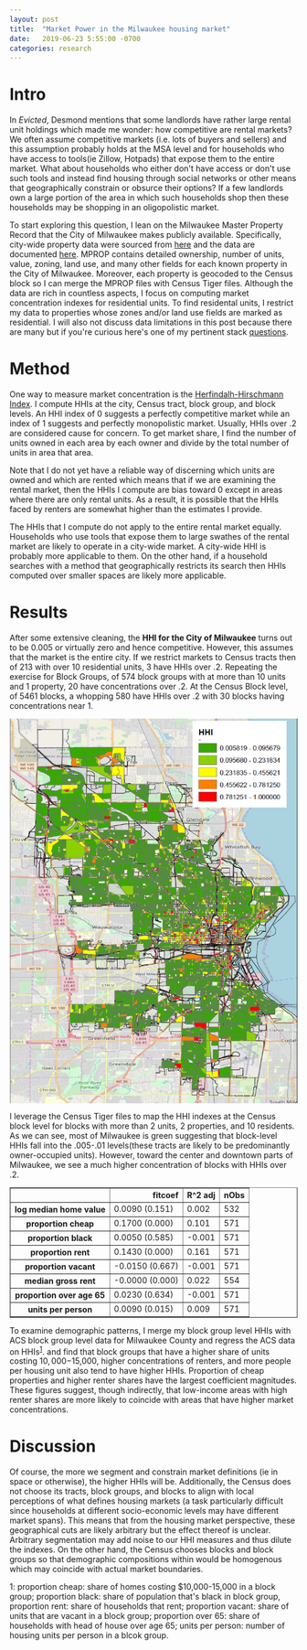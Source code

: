 ```yaml
---
layout: post
title:  "Market Power in the Milwaukee housing market"
date:   2019-06-23 5:55:00 -0700
categories: research
---
```


# Intro

In *Evicted*, Desmond mentions that some landlords have rather large rental unit holdings which made me wonder: how competitive are rental markets? We often assume competitive markets (i.e. lots of buyers and sellers) and this assumption probably holds at the MSA level and for households who have access to tools(ie Zillow, Hotpads) that expose them to the entire market. What about households who either don't have access or don't use such tools and instead find housing through social networks or other means that geographically constrain or obsurce their options? If a few landlords own a large portion of the area in which such households shop then these households may be shopping in an oligopolistic market. 


To start exploring this question, I lean on the Milwaukee Master Property Record that the City of Milwaukee makes publicly available. Specifically, city-wide property data were sourced from [here](https://city.milwaukee.gov/DownloadTabularData3496.htm)  and the data are documented [here](https://itmdapps.milwaukee.gov/gis/mprop/Documentation/mprop.pdf). MPROP contains detailed ownership, number of units, value, zoning, land use, and many other fields for each known property in the City of Milwaukee. Moreover, each property is geocoded to the Census block so I can merge the MPROP files with Census Tiger files. Although the data are rich in countless aspects, I focus on computing market concentration indexes for residential units. To find residental units, I restrict my data to properties whose zones and/or land use fields are marked as residential. I will also not discuss data limitations in this post because there are many but if you're curious here's one of my pertinent stack [questions](https://stackoverflow.com/questions/52865020/groupby-this-or-that). 

# Method 

One way to measure market concentration is the [Herfindalh-Hirschmann Index](https://en.wikipedia.org/wiki/Herfindahl%E2%80%93Hirschman_Index). I compute HHIs at the city, Census tract, block group, and block levels. An HHI index of 0 suggests a perfectly competitive market while an index of 1 suggests and perfectly monopolistic market. Usually, HHIs over .2 are considered cause for concern. To get market share, I find the number of units owned in each area by each owner and divide by the total number of units in area that area. 


Note that I do not yet have a reliable way of discerning which units are owned and which are rented which means that if we are examining the rental market, then the HHIs I compute are bias toward 0 except in areas where there are only rental units. As a result, it is possible that the HHIs faced by renters are somewhat higher than the estimates I provide. 


The HHIs that I compute do not apply to the entire rental market equally. Households who use tools that expose them to large swathes of the rental market are likely to operate in a city-wide market. A city-wide HHI is probably more applicable to them. On the other hand, if a household searches with a method that geographically restricts its search then HHIs computed over smaller spaces are likely more applicable. 

# Results

After some extensive cleaning, the **HHI for the City of Milwaukee** turns out to be   0.005 or virtually zero and hence competitive. However, this assumes that the market is the entire city. If we restrict markets to Census tracts then of 213 with over 10 residential units, 3 have HHIs over .2. Repeating the exercise for Block Groups, of 574 block groups with at more than 10 units and 1 property, 20 have concentrations over .2. At the Census Block level, of 5461 blocks, a whopping 580 have HHIs over .2 with 30 blocks having concentrations near 1. 

<p align="center"><img src="/MilwaukeeHHI.PNG" alt="map" align="center" width="600"/></p>

I leverage the Census Tiger files to map the HHI indexes at the Census block level for blocks with more than 2 units, 2 properties, and 10 residents. As we can see, most of Milwaukee is green suggesting that block-level HHIs fall into the .005-.01 levels(these tracts are likely to be predominantly owner-occupied units). However, toward the center and downtown parts of Milwaukee, we see a much higher concentration of blocks with HHIs over .2. 

<div>
<style scoped>
    .dataframe tbody tr th:only-of-type {
        vertical-align: middle;
    }

    .dataframe tbody tr th {
        vertical-align: top;
    }

    .dataframe thead th {
        text-align: right;
    }
</style>
<table border="1" class="dataframe">
  <thead>
    <tr style="text-align: right;">
      <th></th>
      <th>fitcoef</th>
      <th>R^2 adj</th>
      <th>nObs</th>
    </tr>
  </thead>
  <tbody>
    <tr>
      <th>log median home value</th>
      <td>0.0090 (0.151)</td>
      <td>0.002</td>
      <td>532</td>
    </tr>
    <tr>
      <th>proportion cheap</th>
      <td>0.1700 (0.000)</td>
      <td>0.101</td>
      <td>571</td>
    </tr>
    <tr>
      <th>proportion black</th>
      <td>0.0050 (0.585)</td>
      <td>-0.001</td>
      <td>571</td>
    </tr>
    <tr>
      <th>proportion rent</th>
      <td>0.1430 (0.000)</td>
      <td>0.161</td>
      <td>571</td>
    </tr>
    <tr>
      <th>proportion vacant</th>
      <td>-0.0150 (0.667)</td>
      <td>-0.001</td>
      <td>571</td>
    </tr>
    <tr>
      <th>median gross rent</th>
      <td>-0.0000 (0.000)</td>
      <td>0.022</td>
      <td>554</td>
    </tr>
    <tr>
      <th>proportion over age 65</th>
      <td>0.0230 (0.634)</td>
      <td>-0.001</td>
      <td>571</td>
    </tr>
    <tr>
      <th>units per person</th>
      <td>0.0090 (0.015)</td>
      <td>0.009</td>
      <td>571</td>
    </tr>
  </tbody>
</table>
</div>



To examine demographic patterns, I merge my block group level HHIs with ACS block group level data for Milwaukee County and regress the ACS data on HHIs<sup>[1](#myfootnote1)</sup>. and find that block groups that have a higher share of units costing $10,000-$15,000, higher concentrations of renters, and more people per housing unit also tend to have higher HHIs. Proportion of cheap properties and higher renter shares have the largest coefficient magnitudes. These figures suggest, though indirectly, that low-income areas with high renter shares are more likely to coincide with areas that have higher market concentrations. 



# Discussion

Of course, the more we segment and constrain market definitions (ie in space or otherwise), the higher HHIs will be. Additionally, the Census does not choose its tracts, block groups, and blocks to align with local perceptions of what defines housing markets (a task particularly difficult since households at different socio-economic levels may have different market spans). This means that from the housing market perspective, these geographical cuts are likely arbitrary but the effect thereof is unclear. Arbitrary segmentation may add noise to our HHI measures and thus dilute the indexes. On the other hand, the Census chooses blocks and block groups so that demographic compositions within would be homogenous which may coincide with actual market boundaries. 

<a name="myfootnote1">1</a>: proportion cheap: share of homes costing $10,000-15,000 in a block group; proportion black: share of population that's black in block group, proportion rent: share of households that rent; proportion vacant: share of units that are vacant in a block group; proportion over 65: share of households with head of house over age 65; units per person: number of housing units per person in a blcok group. 

